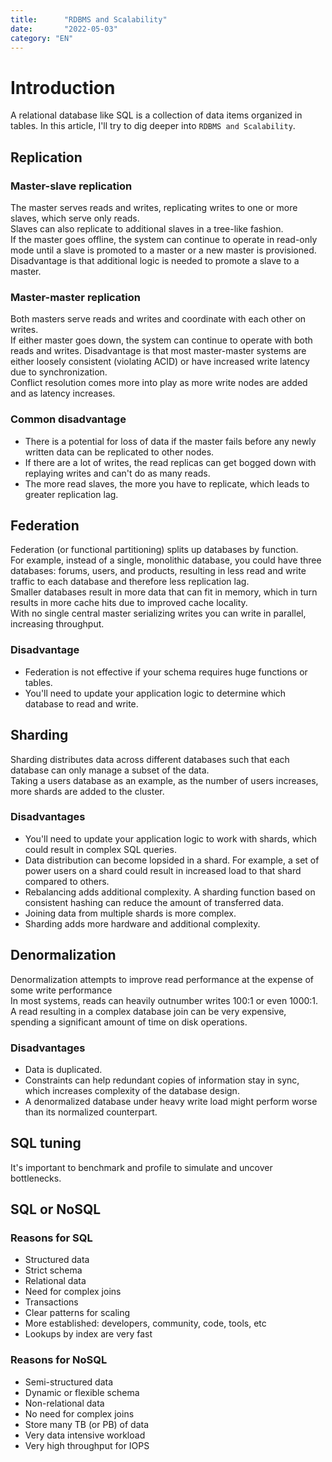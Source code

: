 ```yaml
---
title:      "RDBMS and Scalability"
date:       "2022-05-03"
category: "EN"
---
```


# Introduction
A relational database like SQL is a collection of data items organized in tables.
In this article, I'll try to dig deeper into `RDBMS and Scalability`.

## Replication
### Master-slave replication
The master serves reads and writes, replicating writes to one or more slaves, which serve only reads.  
Slaves can also replicate to additional slaves in a tree-like fashion.  
If the master goes offline, the system can continue to operate in read-only mode until a slave is promoted to a master or a new master is provisioned.  
Disadvantage is that additional logic is needed to promote a slave to a master.  

### Master-master replication
Both masters serve reads and writes and coordinate with each other on writes.  
If either master goes down, the system can continue to operate with both reads and writes.
Disadvantage is that most master-master systems are either loosely consistent (violating ACID) or have increased write latency due to synchronization.  
Conflict resolution comes more into play as more write nodes are added and as latency increases.  

### Common disadvantage
- There is a potential for loss of data if the master fails before any newly written data can be replicated to other nodes.
- If there are a lot of writes, the read replicas can get bogged down with replaying writes and can't do as many reads.
- The more read slaves, the more you have to replicate, which leads to greater replication lag.

## Federation
Federation (or functional partitioning) splits up databases by function.  
For example, instead of a single, monolithic database, you could have three databases: forums, users, and products, resulting in less read and write traffic to each database and therefore less replication lag.  
Smaller databases result in more data that can fit in memory, which in turn results in more cache hits due to improved cache locality.  
With no single central master serializing writes you can write in parallel, increasing throughput.

### Disadvantage
- Federation is not effective if your schema requires huge functions or tables.
- You'll need to update your application logic to determine which database to read and write.

## Sharding
Sharding distributes data across different databases such that each database can only manage a subset of the data.  
Taking a users database as an example, as the number of users increases, more shards are added to the cluster.

### Disadvantages
- You'll need to update your application logic to work with shards, which could result in complex SQL queries.
- Data distribution can become lopsided in a shard. For example, a set of power users on a shard could result in increased load to that shard compared to others.
- Rebalancing adds additional complexity. A sharding function based on consistent hashing can reduce the amount of transferred data.
- Joining data from multiple shards is more complex.
- Sharding adds more hardware and additional complexity.

## Denormalization
Denormalization attempts to improve read performance at the expense of some write performance  
In most systems, reads can heavily outnumber writes 100:1 or even 1000:1.  
A read resulting in a complex database join can be very expensive, spending a significant amount of time on disk operations.

### Disadvantages
- Data is duplicated.
- Constraints can help redundant copies of information stay in sync, which increases complexity of the database design.
- A denormalized database under heavy write load might perform worse than its normalized counterpart.

## SQL tuning
It's important to benchmark and profile to simulate and uncover bottlenecks.

## SQL or NoSQL
### Reasons for SQL
- Structured data
- Strict schema
- Relational data
- Need for complex joins
- Transactions
- Clear patterns for scaling
- More established: developers, community, code, tools, etc
- Lookups by index are very fast

### Reasons for NoSQL
- Semi-structured data
- Dynamic or flexible schema
- Non-relational data
- No need for complex joins
- Store many TB (or PB) of data
- Very data intensive workload
- Very high throughput for IOPS

